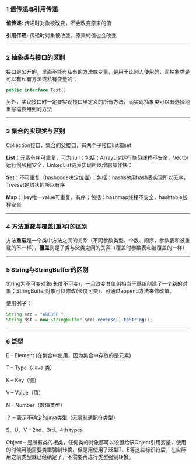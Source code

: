 ### 1 值传递与引用传递

**值传递:** 传递时对象被改变，不会改变原来的值

**引用传递:** 传递时对象被改变，原来的值也会改变

---

### 2 抽象类与接口的区别

接口是公开的，里面不能有私有的方法或变量，是用于让别人使用的，而抽象类是可以有私有方法或私有变量的；

```java
public interface Test{}
```

另外，实现接口时一定要实现接口里定义的所有方法，而实现抽象类可以有选择地重写需要用到的方法

---

### 3 集合的实现类与区别

Collection接口，集合的父接口，有两个子接口list和set

**List**：元素有序可重复，可为null；包括：ArrayList运行快但线程不安全，Vector运行慢线程安全，LinkedList链表实现所以增删操作快；

**Set**：不可重复（hashcode决定位置）；包括：hashset用hash表实现所以无序，Treeset是树状的所以有序

**Map**： key唯一value可重复，有序；包括：hashmap线程不安全，hashtable线程安全

---

### 4 方法重载与覆盖(重写)的区别

方法**重载**是一个类中方法之间的关系（不同参数类型、个数、顺序，参数表和被重载的不一样），**覆盖**则是子类与父类之间的关系（覆盖时参数表和被覆盖的一样）

---

### 5 String与StringBuffer的区别

String为不可变对象(长度不可变)，一旦改变其值则相当于重新创建了一个新的对象；StringBuffer对象可以修改(长度可变)，可通过append方法来修改值。

使用例子：

```java
String src = "ABCDEF ";
String dst = new StringBuffer(src).reverse().toString();
```

---

### 6 泛型

E – Element (在集合中使用，因为集合中存放的是元素)

T – Type（Java 类）

K – Key（键）

V – Value（值）

N – Number（数值类型）

？ – 表示不确定的java类型（无限制通配符类型）

S、U、V – 2nd、3rd、4th types

Object – 是所有类的根类，任何类的对象都可以设置给该Object引用变量，使用的时候可能需要类型强制转换，但是用使用了泛型T、E等这些标识符后，在实际用之前类型就已经确定了，不需要再进行类型强制转换。

